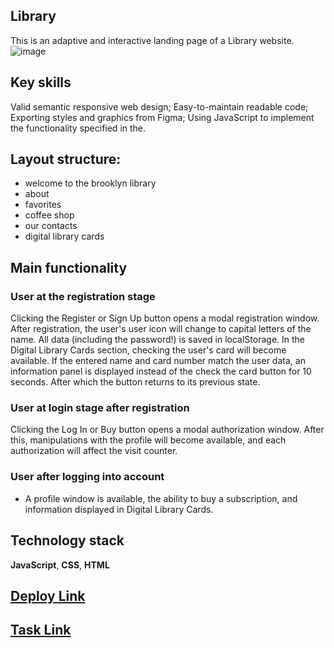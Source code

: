 ## Library

This is an adaptive and interactive landing page of a Library website.
![image](https://github.com/Tetiana-KET/Library/assets/99186560/38869d97-b83c-43d8-b351-c5d134d75ae0)

## Key skills

Valid semantic responsive web design;
Easy-to-maintain readable code;
Exporting styles and graphics from Figma;
Using JavaScript to implement the functionality specified in the.

## Layout structure:

- welcome to the brooklyn library
- about
- favorites
- coffee shop
- our contacts
- digital library cards

## Main functionality

### **User at the registration stage**
Clicking the Register or Sign Up button opens a modal registration window. After registration, the user's user icon will change to capital letters of the name. All data (including the password!) is saved in localStorage.
In the Digital Library Cards section, checking the user's card will become available. If the entered name and card number match the user data, an information panel is displayed instead of the check the card button for 10 seconds. After which the button returns to its previous state.
### **User at login stage after registration**
Clicking the Log In or Buy button opens a modal authorization window. After this, manipulations with the profile will become available, and each authorization will affect the visit counter.
### **User after logging into account**
- A profile window is available, the ability to buy a subscription, and information displayed in Digital Library Cards.

## Technology stack

**JavaScript**, **CSS**, **HTML**

## [Deploy Link](https://tetiana-ket.github.io/Library/)

## [Task Link](https://github.com/rolling-scopes-school/tasks/blob/eb98353fb0a0f67945afff7759f21e61d520e495/tasks/library/library.md)
